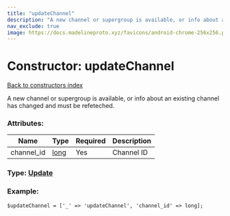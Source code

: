 ```yaml
---
title: "updateChannel"
description: "A new channel or supergroup is available, or info about an existing channel has changed and must be refeteched."
nav_exclude: true
image: https://docs.madelineproto.xyz/favicons/android-chrome-256x256.png
---
```

# Constructor: updateChannel  
[Back to constructors index](/API_docs/constructors/index.html)



A new channel or supergroup is available, or info about an existing channel has changed and must be refeteched.

### Attributes:

| Name     |    Type       | Required | Description |
|----------|---------------|----------|-------------|
|channel\_id|[long](/API_docs/types/long.html) | Yes|Channel ID|



### Type: [Update](/API_docs/types/Update.html)


### Example:

```
$updateChannel = ['_' => 'updateChannel', 'channel_id' => long];
```  
